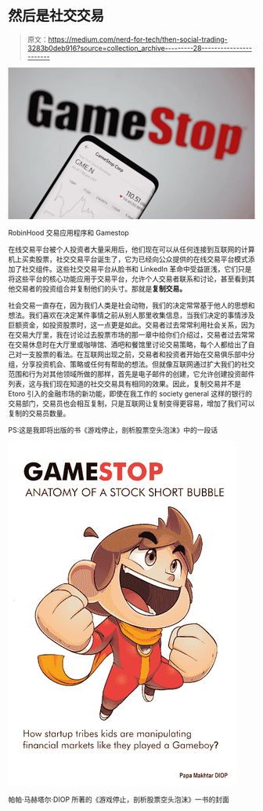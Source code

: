 # 然后是社交交易

> 原文：<https://medium.com/nerd-for-tech/then-social-trading-3283b0deb916?source=collection_archive---------28----------------------->

![](img/b34d184aa5fac2560ff397904d4ca98d.png)

RobinHood 交易应用程序和 Gamestop

在线交易平台被个人投资者大量采用后，他们现在可以从任何连接到互联网的计算机上买卖股票，社交交易平台诞生了，它为已经向公众提供的在线交易平台模式添加了社交组件。这些社交交易平台从脸书和 LinkedIn 革命中受益匪浅，它们只是将这些平台的核心功能应用于交易平台，允许个人交易者联系和讨论，甚至看到其他交易者的投资组合并复制他们的头寸。那就是**复制交易。**

社会交易一直存在，因为我们人类是社会动物，我们的决定常常基于他人的思想和想法。我们喜欢在决定某件事情之前从别人那里收集信息，当我们决定的事情涉及巨额资金，如投资股票时，这一点更是如此。交易者过去常常利用社会关系，因为在交易大厅里，我在讨论过去股票市场的那一章中给你们介绍过，交易者过去常常在交易休息时在大厅里或咖啡馆、酒吧和餐馆里讨论交易策略，每个人都给出了自己对一支股票的看法。在互联网出现之前，交易者和投资者开始在交易俱乐部中分组，分享投资机会、策略或任何有帮助的想法。但就像互联网通过扩大我们的社交范围和行为对其他领域所做的那样，首先是电子邮件的创建，它允许创建投资邮件列表，这与我们现在知道的社交交易具有相同的效果。因此，复制交易并不是 Etoro 引入的金融市场的新功能，即使在我工作的 society general 这样的银行的交易部门，交易员也会相互复制，只是互联网让复制变得更容易，增加了我们可以复制的交易员数量。

PS:这是我即将出版的书《游戏停止，剖析股票空头泡沫》中的一段话

![](img/77047fa029af89a1b77b7e215b51183d.png)

帕帕·马赫塔尔·DIOP 所著的《游戏停止，剖析股票空头泡沫》一书的封面